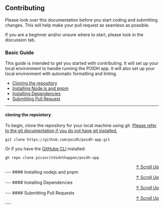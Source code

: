 ## Contributing

Please look over this documentation before you start coding and submitting changes. This will help make your pull request as seamless as possible.

If you are a beginner and/or unsure where to start, please look in the discussion tab.

### Basic Guide

This guide is intended to get you started with contributing. It will set up your local environment to handle running the POIDH app. It will also set up your local environment with automatic formatting and linting.

- [Cloning the repository](#cloning-the-repoistory)
- [Installing Node.js and pnpm](#installing-nodejs-and-pnpm)
- [Installing Dependencies](#installing-dependencies)
- [Submitting Pull Request](#submitting-pull-requests)

---

#### cloning the repoistory

To begin, clone the repository for your local machine using git. [Please refer to the git documentation if you do not have git installed.](https://git-scm.com/docs)

`git clone https://github.com/poidh/poidh-app.git`

Or if you have the [GitHube CLI](https://cli.github.com) installed:

`gh repo clone picsoritdidnthappen/poidh-app`

<div style="text-align: right;">
  <a href="#basic-guide">↑ Scroll Up</a>
</div>
---
#### Installing nodejs and pnpm

<div style="text-align: right;">
  <a href="#basic-guide">↑ Scroll Up</a>
</div>
---
#### Installing Dependencies

<div style="text-align: right;">
  <a href="#basic-guide">↑ Scroll Up</a>
</div>
---
#### Submitting Pull Requests

<div style="text-align: right;">
  <a href="#basic-guide">↑ Scroll Up</a>
</div>
---
